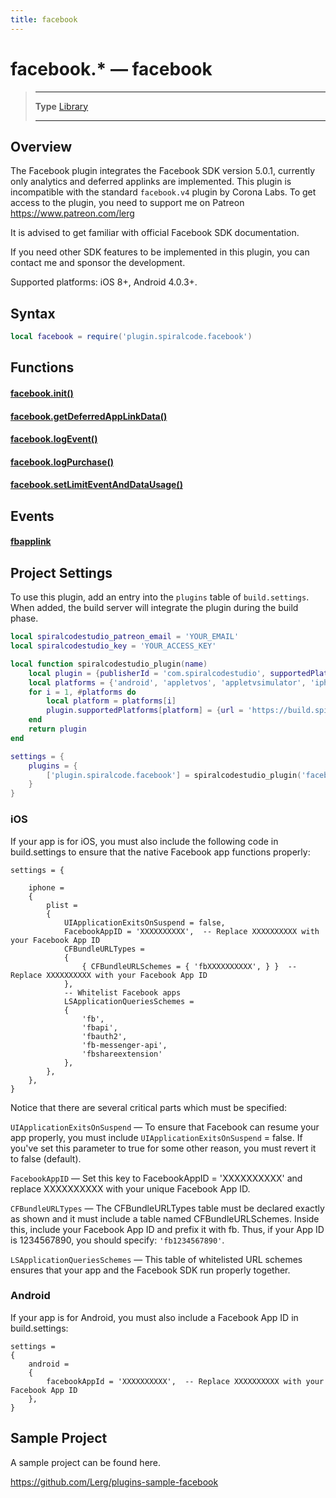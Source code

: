 ```yaml
---
title: facebook
---
```

# facebook.* &mdash; facebook

> --------------------- ------------------------------------------------------------------------------------------
> __Type__              [Library](https://docs.coronalabs.com/api/type/library.html)
> --------------------- ------------------------------------------------------------------------------------------


## Overview

The Facebook plugin integrates the Facebook SDK version 5.0.1, currently only analytics and deferred applinks are implemented. This plugin is incompatible with the standard `facebook.v4` plugin by Corona Labs.
To get access to the plugin, you need to support me on Patreon https://www.patreon.com/lerg

It is advised to get familiar with official Facebook SDK documentation.

If you need other SDK features to be implemented in this plugin, you can contact me and sponsor the development.

Supported platforms: iOS 8+, Android 4.0.3+.

## Syntax
```lua
local facebook = require('plugin.spiralcode.facebook')  
```
## Functions

#### [facebook.init()](/plugin/facebook/init)

#### [facebook.getDeferredAppLinkData()](/plugin/facebook/getDeferredAppLinkData)

#### [facebook.logEvent()](/plugin/facebook/logEvent)

#### [facebook.logPurchase()](/plugin/facebook/logPurchase)

#### [facebook.setLimitEventAndDataUsage()](/plugin/facebook/setLimitEventAndDataUsage)

## Events

#### [fbapplink](/plugin/facebook/event/fbapplink/)

## Project Settings

To use this plugin, add an entry into the `plugins` table of `build.settings`. When added, the build server will integrate the plugin during the build phase.

```lua
local spiralcodestudio_patreon_email = 'YOUR_EMAIL'
local spiralcodestudio_key = 'YOUR_ACCESS_KEY'

local function spiralcodestudio_plugin(name)
	local plugin = {publisherId = 'com.spiralcodestudio', supportedPlatforms = {}}
	local platforms = {'android', 'appletvos', 'appletvsimulator', 'iphone', 'iphone-sim', 'mac-sim', 'win32-sim'}
	for i = 1, #platforms do
		local platform = platforms[i]
		plugin.supportedPlatforms[platform] = {url = 'https://build.spiralcodestudio.com/' .. spiralcodestudio_patreon_email .. '/' .. spiralcodestudio_key .. '/solar2d/' .. name .. '_' .. platform .. '.tgz'}
	end
	return plugin
end

settings = {
	plugins = {
		['plugin.spiralcode.facebook'] = spiralcodestudio_plugin('facebook')
	}
}
```

### iOS
If your app is for iOS, you must also include the following code in build.settings to ensure that the native Facebook app functions properly:
```
settings = {
 
    iphone =
    {
        plist =
        {
            UIApplicationExitsOnSuspend = false,
            FacebookAppID = 'XXXXXXXXXX',  -- Replace XXXXXXXXXX with your Facebook App ID
            CFBundleURLTypes =
            {
                { CFBundleURLSchemes = { 'fbXXXXXXXXXX', } }  -- Replace XXXXXXXXXX with your Facebook App ID
            },
            -- Whitelist Facebook apps
            LSApplicationQueriesSchemes =
            {
                'fb',
                'fbapi',
                'fbauth2',
                'fb-messenger-api',
                'fbshareextension'
            },
        },
    },
}
```
Notice that there are several critical parts which must be specified:

`UIApplicationExitsOnSuspend` — To ensure that Facebook can resume your app properly, you must include `UIApplicationExitsOnSuspend` = false. If you've set this parameter to true for some other reason, you must revert it to false (default).

`FacebookAppID` — Set this key to FacebookAppID = 'XXXXXXXXXX' and replace XXXXXXXXXX with your unique Facebook App ID.

`CFBundleURLTypes` — The CFBundleURLTypes table must be declared exactly as shown and it must include a table named CFBundleURLSchemes. Inside this, include your Facebook App ID and prefix it with fb. Thus, if your App ID is 1234567890, you should specify: `'fb1234567890'`.

`LSApplicationQueriesSchemes` — This table of whitelisted URL schemes ensures that your app and the Facebook SDK run properly together.

### Android
If your app is for Android, you must also include a Facebook App ID in build.settings:
```
settings = 
{
    android =
    {
        facebookAppId = 'XXXXXXXXXX',  -- Replace XXXXXXXXXX with your Facebook App ID
    },
}
```

## Sample Project

A sample project can be found here.

https://github.com/Lerg/plugins-sample-facebook